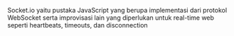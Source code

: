 Socket.io yaitu pustaka JavaScript yang berupa implementasi dari protokol WebSocket serta
improvisasi lain yang diperlukan untuk real-time web seperti heartbeats, timeouts, dan
disconnection
